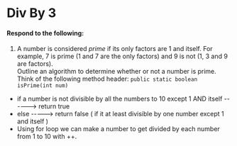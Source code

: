# Div By 3
#### Respond to the following:

1. A number is considered *prime* if its only factors are 1 and itself. For example, 7 is prime (1 and 7 are the only factors) and 9 is not (1, 3 and 9 are factors).  
Outline an algorithm to determine whether or not a number is prime.  
Think of the following method header:
`public static boolean isPrime(int num)`

  * if a number is not divisible by all the numbers to 10 except 1 AND itself ------> return true
  * else -----> return false ( if it at least divisible by one number except 1 and itself )
  * Using for loop we can make a number to get divided by each number from 1 to 10 with ++. 
